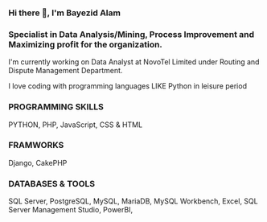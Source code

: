 ### Hi there 👋, I'm Bayezid Alam

### Specialist in Data Analysis/Mining, Process Improvement and Maximizing profit for the organization.

<!--
**bayezidece/bayezidece** is a ✨ _special_ ✨ repository because its `README.md` (this file) appears on your GitHub profile.

Here are some ideas to get you started:

- 🔭 I’m currently working on ...
- 🌱 I’m currently learning ...
- 👯 I’m looking to collaborate on ...
- 🤔 I’m looking for help with ...
- 💬 Ask me about ...
- 📫 How to reach me: ...
- 😄 Pronouns: ...
- ⚡ Fun fact: ...
-->

I'm currently working on Data Analyst at NovoTel Limited under Routing and Dispute Management Department.

I love coding with programming languages LIKE Python in leisure period

### PROGRAMMING SKILLS
PYTHON, PHP, JavaScript, CSS & HTML

### FRAMWORKS
Django, CakePHP

### DATABASES & TOOLS
SQL Server, PostgreSQL, MySQL, MariaDB, MySQL Workbench, Excel, SQL Server Management Studio, PowerBI,
